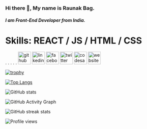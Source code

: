 ### Hi there 👋, My name is Raunak Bag.
##### I am Front-End Developer from India.



# Skills: REACT / JS / HTML / CSS
.
 .
 .
 .
 .
[<img src='https://cdn.jsdelivr.net/npm/simple-icons@3.0.1/icons/github.svg' alt='github' height='40'>](https://github.com/RaunakBag)  [<img src='https://cdn.jsdelivr.net/npm/simple-icons@3.0.1/icons/linkedin.svg' alt='linkedin' height='40'>](https://www.linkedin.com/in/raunak-bag-3b0a69153//)  [<img src='https://cdn.jsdelivr.net/npm/simple-icons@3.0.1/icons/facebook.svg' alt='facebook' height='40'>](https://www.facebook.com/raunak.bag1)  [<img src='https://cdn.jsdelivr.net/npm/simple-icons@3.0.1/icons/twitter.svg' alt='twitter' height='40'>](https://twitter.com/raunakbag)  [<img src='https://cdn.jsdelivr.net/npm/simple-icons@3.0.1/icons/codesandbox.svg' alt='codesandbox' height='40'>](https://codesandbox.io/u/RaunakBag)  [<img src='https://cdn.jsdelivr.net/npm/simple-icons@3.0.1/icons/icloud.svg' alt='website' height='40'>](https://raunakbag.github.io/Portfolio/)  

[![trophy](https://github-profile-trophy.vercel.app/?username=RaunakBag)](https://github.com/ryo-ma/github-profile-trophy)

[![Top Langs](https://github-readme-stats.vercel.app/api/top-langs/?username=RaunakBag)](https://github.com/anuraghazra/github-readme-stats)

![GitHub stats](https://github-readme-stats.vercel.app/api?username=RaunakBag&show_icons=true)  

![GitHub Activity Graph](https://activity-graph.herokuapp.com/graph?username=RaunakBag)  

![GitHub streak stats](https://github-readme-streak-stats.herokuapp.com/?user=RaunakBag)  

![Profile views](https://gpvc.arturio.dev/RaunakBag)  
